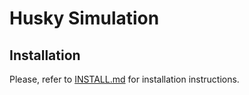 # Husky Simulation

## Installation

Please, refer to [INSTALL.md](docs/INSTALL.md) for installation instructions.
